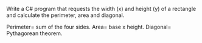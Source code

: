 
Write a C# program that requests the width (x) and height (y) of a rectangle and calculate the perimeter, area and diagonal.

Perimeter= sum of the four sides.
Area= base x height.
Diagonal= Pythagorean theorem.